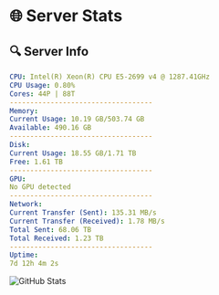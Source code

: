 # 🌐 Server Stats
## 🔍 Server Info
```yaml
CPU: Intel(R) Xeon(R) CPU E5-2699 v4 @ 1287.41GHz
CPU Usage: 0.80%
Cores: 44P | 88T
-----------------------------------
Memory:
Current Usage: 10.19 GB/503.74 GB
Available: 490.16 GB
-----------------------------------
Disk:
Current Usage: 18.55 GB/1.71 TB
Free: 1.61 TB
-----------------------------------
GPU:
No GPU detected
-----------------------------------
Network:
Current Transfer (Sent): 135.31 MB/s
Current Transfer (Received): 1.78 MB/s
Total Sent: 68.06 TB
Total Received: 1.23 TB
-----------------------------------
Uptime:
7d 12h 4m 2s
```
![GitHub Stats](https://img.shields.io/badge/Updated-2025-02-15_10:47:20-blue)